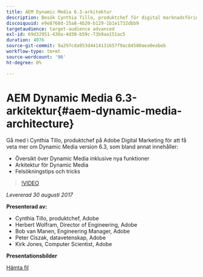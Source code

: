 ```yaml
---
title: AEM Dynamic Media 6.3-arkitektur
description: Besök Cynthia Tillo, produktchef för digital marknadsföring på Adobe för att få veta mer om Dynamic Media version 6.3.
discoiquuid: e9e8768d-25a8-4b20-b129-1b1e1732dbb9
targetaudience: target-audience advanced
exl-id: 69d32951-430a-4d30-b59c-73b9aa151ac5
duration: 4076
source-git-commit: 9a297cda953d4414131657f9ac84580aea0eabeb
workflow-type: tm+mt
source-wordcount: '96'
ht-degree: 0%

---
```


# AEM Dynamic Media 6.3-arkitektur{#aem-dynamic-media-architecture}

Gå med i Cynthia Tillo, produktchef på Adobe Digital Marketing för att få veta mer om Dynamic Media version 6.3, som bland annat innehåller:

* Översikt över Dynamic Media inklusive nya funktioner
* Arkitektur för Dynamic Media
* Felsökningstips och tricks

>[!VIDEO](https://video.tv.adobe.com/v/19570/?quality=9)

*Levererad 30 augusti 2017*

**Presenterad av:**

* Cynthia Tillo, produktchef, Adobe
* Herbert Wolfram, Director of Engineering, Adobe
* Bob van Manen, Engineering Manager, Adobe
* Peter Ciszak, datavetenskap, Adobe
* Kirk Jones, Computer Scientist, Adobe

**Presentationsbilder**

[Hämta fil](assets/dynamicmedia83017.pdf)
<!--
[Get back to the Overview](https://helpx.adobe.com/experience-manager/kt/eseminars/gems/aem-index.html)
-->
